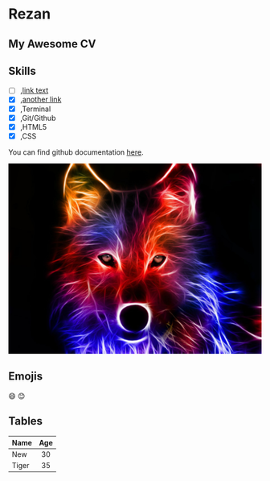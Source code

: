 # Rezan

## My Awesome CV

<h2>Skills</h2>

- [ ] ,[link text](http://www.google.com)
- [x] ,[another link](http://www.google.com)
- [x] ,Terminal
- [x] ,Git/Github
- [x] ,HTML5
- [x] ,CSS

You can find github documentation [here](https://help.github.com/en).

![your image](images/wolf.jpg)

## Emojis

:smile:
:blush:

## Tables

| Name | Age   |
|-----| :---: |
| New  |  30   |
| Tiger  |  35   |
